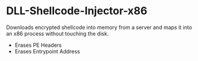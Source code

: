# DLL-Shellcode-Injector-x86
Downloads encrypted shellcode into memory from a server and maps it into an x86 process without touching the disk.

- Erases PE Headers
- Erases Entrypoint Address
